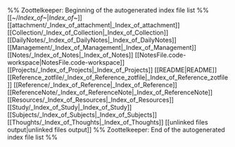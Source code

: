 %% Zoottelkeeper: Beginning of the autogenerated index file list  %%
 [[~/_Index_of_~|_Index_of_~]]
 [[attachment/_Index_of_attachment|_Index_of_attachment]]
 [[Collection/_Index_of_Collection|_Index_of_Collection]]
 [[DailyNotes/_Index_of_DailyNotes|_Index_of_DailyNotes]]
 [[Management/_Index_of_Management|_Index_of_Management]]
 [[Notes/_Index_of_Notes|_Index_of_Notes]]
 [[NotesFile.code-workspace|NotesFile.code-workspace]]
 [[Projects/_Index_of_Projects|_Index_of_Projects]]
 [[README|README]]
 [[Reference_zotfile/_Index_of_Reference_zotfile|_Index_of_Reference_zotfile]]
 [[Reference/_Index_of_Reference|_Index_of_Reference]]
 [[ReferenceNote/_Index_of_ReferenceNote|_Index_of_ReferenceNote]]
 [[Resources/_Index_of_Resources|_Index_of_Resources]]
 [[Study/_Index_of_Study|_Index_of_Study]]
 [[Subjects/_Index_of_Subjects|_Index_of_Subjects]]
 [[Thoughts/_Index_of_Thoughts|_Index_of_Thoughts]]
 [[unlinked files output|unlinked files output]]
%% Zoottelkeeper: End of the autogenerated index file list  %%
